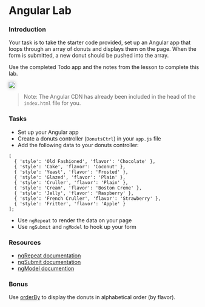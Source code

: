 # Angular Lab

### Introduction

Your task is to take the starter code provided, set up an Angular app that loops through an array of donuts and displays them on the page. When the form is submitted, a new donut should be pushed into the array.

Use the completed Todo app and the notes from the lesson to complete this lab.

<img src="http://i.imgur.com/dqWWDeI.png" style="box-shadow: 0px 0px 10px 0px rgba(0,0,0,0.25);">

> Note: The Angular CDN has already been included in the head of the `index.html` file for you.

### Tasks

* Set up your Angular app
* Create a donuts controller (`DonutsCtrl`) in your `app.js` file
* Add the following data to your donuts controller:

```
[
  { 'style': 'Old Fashioned', 'flavor': 'Chocolate' },
  { 'style': 'Cake', 'flavor': 'Coconut' },
  { 'style': 'Yeast', 'flavor': 'Frosted' },
  { 'style': 'Glazed', 'flavor': 'Plain' },
  { 'style': 'Cruller', 'flavor': 'Plain' },
  { 'style': 'Cream', 'flavor': 'Boston Creme' },
  { 'style': 'Jelly', 'flavor': 'Raspberry' },
  { 'style': 'French Cruller', 'flavor': 'Strawberry' },
  { 'style': 'Fritter', 'flavor': 'Apple' }
];
```

* Use `ngRepeat` to render the data on your page
* Use `ngSubmit` and `ngModel` to hook up your form

### Resources

* [ngRepeat documentation](https://docs.angularjs.org/api/ng/directive/ngRepeat)
* [ngSubmit documentation](https://docs.angularjs.org/api/ng/directive/ngSubmit)
* [ngModel documention](https://docs.angularjs.org/api/ng/directive/ngModel)

### Bonus 

Use [orderBy](https://docs.angularjs.org/api/ng/filter/orderBy) to display the donuts in alphabetical order (by flavor).